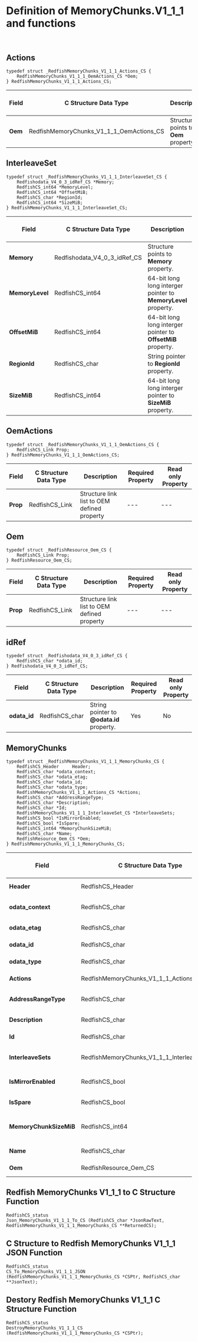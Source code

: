 # Definition of MemoryChunks.V1_1_1 and functions<br><br>

## Actions
    typedef struct _RedfishMemoryChunks_V1_1_1_Actions_CS {
        RedfishMemoryChunks_V1_1_1_OemActions_CS *Oem;
    } RedfishMemoryChunks_V1_1_1_Actions_CS;

|Field |C Structure Data Type|Description |Required Property|Read only Property
| ---  | --- | --- | --- | ---
|**Oem**|RedfishMemoryChunks_V1_1_1_OemActions_CS| Structure points to **Oem** property.| No| No


## InterleaveSet
    typedef struct _RedfishMemoryChunks_V1_1_1_InterleaveSet_CS {
        Redfishodata_V4_0_3_idRef_CS *Memory;
        RedfishCS_int64 *MemoryLevel;
        RedfishCS_int64 *OffsetMiB;
        RedfishCS_char *RegionId;
        RedfishCS_int64 *SizeMiB;
    } RedfishMemoryChunks_V1_1_1_InterleaveSet_CS;

|Field |C Structure Data Type|Description |Required Property|Read only Property
| ---  | --- | --- | --- | ---
|**Memory**|Redfishodata_V4_0_3_idRef_CS| Structure points to **Memory** property.| No| Yes
|**MemoryLevel**|RedfishCS_int64| 64-bit long long interger pointer to **MemoryLevel** property.| No| Yes
|**OffsetMiB**|RedfishCS_int64| 64-bit long long interger pointer to **OffsetMiB** property.| No| Yes
|**RegionId**|RedfishCS_char| String pointer to **RegionId** property.| No| Yes
|**SizeMiB**|RedfishCS_int64| 64-bit long long interger pointer to **SizeMiB** property.| No| Yes


## OemActions
    typedef struct _RedfishMemoryChunks_V1_1_1_OemActions_CS {
        RedfishCS_Link Prop;
    } RedfishMemoryChunks_V1_1_1_OemActions_CS;

|Field |C Structure Data Type|Description |Required Property|Read only Property
| ---  | --- | --- | --- | ---
|**Prop**|RedfishCS_Link| Structure link list to OEM defined property| ---| ---


## Oem
    typedef struct _RedfishResource_Oem_CS {
        RedfishCS_Link Prop;
    } RedfishResource_Oem_CS;

|Field |C Structure Data Type|Description |Required Property|Read only Property
| ---  | --- | --- | --- | ---
|**Prop**|RedfishCS_Link| Structure link list to OEM defined property| ---| ---


## idRef
    typedef struct _Redfishodata_V4_0_3_idRef_CS {
        RedfishCS_char *odata_id;
    } Redfishodata_V4_0_3_idRef_CS;

|Field |C Structure Data Type|Description |Required Property|Read only Property
| ---  | --- | --- | --- | ---
|**odata_id**|RedfishCS_char| String pointer to **@odata.id** property.| Yes| No


## MemoryChunks
    typedef struct _RedfishMemoryChunks_V1_1_1_MemoryChunks_CS {
        RedfishCS_Header     Header;
        RedfishCS_char *odata_context;
        RedfishCS_char *odata_etag;
        RedfishCS_char *odata_id;
        RedfishCS_char *odata_type;
        RedfishMemoryChunks_V1_1_1_Actions_CS *Actions;
        RedfishCS_char *AddressRangeType;
        RedfishCS_char *Description;
        RedfishCS_char *Id;
        RedfishMemoryChunks_V1_1_1_InterleaveSet_CS *InterleaveSets;
        RedfishCS_bool *IsMirrorEnabled;
        RedfishCS_bool *IsSpare;
        RedfishCS_int64 *MemoryChunkSizeMiB;
        RedfishCS_char *Name;
        RedfishResource_Oem_CS *Oem;
    } RedfishMemoryChunks_V1_1_1_MemoryChunks_CS;

|Field |C Structure Data Type|Description |Required Property|Read only Property
| ---  | --- | --- | --- | ---
|**Header**|RedfishCS_Header|Redfish C structure header|---|---
|**odata_context**|RedfishCS_char| String pointer to **@odata.context** property.| No| No
|**odata_etag**|RedfishCS_char| String pointer to **@odata.etag** property.| No| No
|**odata_id**|RedfishCS_char| String pointer to **@odata.id** property.| Yes| No
|**odata_type**|RedfishCS_char| String pointer to **@odata.type** property.| Yes| No
|**Actions**|RedfishMemoryChunks_V1_1_1_Actions_CS| Structure points to **Actions** property.| No| No
|**AddressRangeType**|RedfishCS_char| String pointer to **AddressRangeType** property.| No| Yes
|**Description**|RedfishCS_char| String pointer to **Description** property.| No| Yes
|**Id**|RedfishCS_char| String pointer to **Id** property.| Yes| Yes
|**InterleaveSets**|RedfishMemoryChunks_V1_1_1_InterleaveSet_CS| Structure points to **InterleaveSets** property.| No| No
|**IsMirrorEnabled**|RedfishCS_bool| Boolean pointer to **IsMirrorEnabled** property.| No| Yes
|**IsSpare**|RedfishCS_bool| Boolean pointer to **IsSpare** property.| No| Yes
|**MemoryChunkSizeMiB**|RedfishCS_int64| 64-bit long long interger pointer to **MemoryChunkSizeMiB** property.| No| Yes
|**Name**|RedfishCS_char| String pointer to **Name** property.| Yes| Yes
|**Oem**|RedfishResource_Oem_CS| Structure points to **Oem** property.| No| No
## Redfish MemoryChunks V1_1_1 to C Structure Function
    RedfishCS_status
    Json_MemoryChunks_V1_1_1_To_CS (RedfishCS_char *JsonRawText, RedfishMemoryChunks_V1_1_1_MemoryChunks_CS **ReturnedCS);

## C Structure to Redfish MemoryChunks V1_1_1 JSON Function
    RedfishCS_status
    CS_To_MemoryChunks_V1_1_1_JSON (RedfishMemoryChunks_V1_1_1_MemoryChunks_CS *CSPtr, RedfishCS_char **JsonText);

## Destory Redfish MemoryChunks V1_1_1 C Structure Function
    RedfishCS_status
    DestroyMemoryChunks_V1_1_1_CS (RedfishMemoryChunks_V1_1_1_MemoryChunks_CS *CSPtr);

